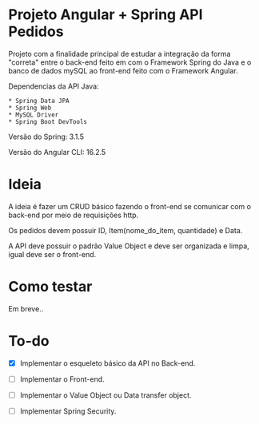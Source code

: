 # Projeto Angular + Spring API Pedidos

Projeto com a finalidade principal de estudar a integração da forma "correta" entre o back-end feito em com o Framework Spring do Java e o banco de dados mySQL ao front-end feito com o Framework Angular.

Dependencias da API Java:
    
    * Spring Data JPA
    * Spring Web
    * MySQL Driver
    * Spring Boot DevTools

Versão do Spring: 3.1.5

Versão do Angular CLI: 16.2.5

# Ideia

A ideia é fazer um CRUD básico fazendo o front-end se comunicar com o back-end por meio de requisições http.

Os pedidos devem possuir ID, Item(nome_do_item, quantidade) e Data.

A API deve possuir o padrão Value Object e deve ser organizada e limpa, igual deve ser o front-end.


# Como testar

Em breve..

# To-do

 * [x] Implementar o esqueleto básico da API no Back-end.
 * [ ] Implementar o Front-end.
 * [ ] Implementar o Value Object ou Data transfer object.
 * [ ] Implementar Spring Security.


 
